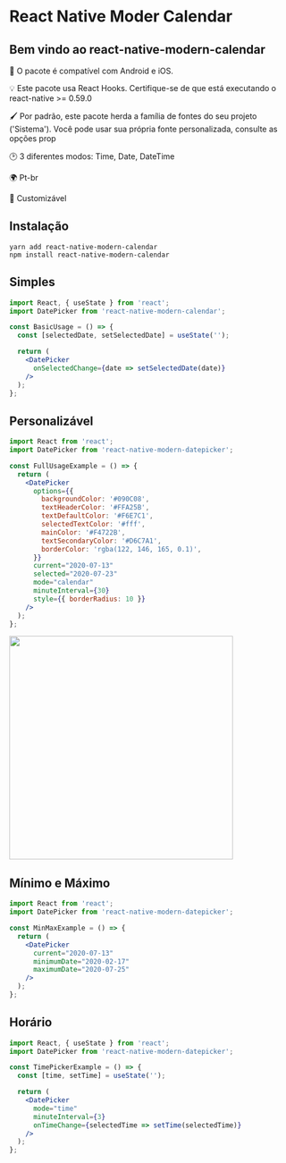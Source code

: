 # React Native Moder Calendar 

## Bem vindo ao react-native-modern-calendar

📱 O pacote é compatível com Android e iOS. 

💡 Este pacote usa React Hooks. Certifique-se de que está executando o react-native >= 0.59.0

🖌  Por padrão, este pacote herda a família de fontes do seu projeto ('Sistema'). Você pode usar sua própria fonte personalizada, consulte as opções prop

🕑 3 diferentes modos: Time, Date, DateTime 

🌍 Pt-br

🎨 Customizável


## Instalação

```yarn add react-native-modern-calendar```<br>```npm install react-native-modern-calendar```

## Simples

```jsx
import React, { useState } from 'react';
import DatePicker from 'react-native-modern-calendar';

const BasicUsage = () => {
  const [selectedDate, setSelectedDate] = useState('');

  return (
    <DatePicker
      onSelectedChange={date => setSelectedDate(date)}
    />
  );
};
```

## Personalizável

```jsx
import React from 'react';
import DatePicker from 'react-native-modern-datepicker';

const FullUsageExample = () => {
  return (
    <DatePicker
      options={{
        backgroundColor: '#090C08',
        textHeaderColor: '#FFA25B',
        textDefaultColor: '#F6E7C1',
        selectedTextColor: '#fff',
        mainColor: '#F4722B',
        textSecondaryColor: '#D6C7A1',
        borderColor: 'rgba(122, 146, 165, 0.1)',
      }}
      current="2020-07-13"
      selected="2020-07-23"
      mode="calendar"
      minuteInterval={30}
      style={{ borderRadius: 10 }}
    />
  );
};
```

<img src="https://hosseinshabani.github.io/react-native-modern-datepicker/static/customization-example-a65669d3e177fb37100934f76d3b2a23.jpg" frameborder="0" style="border:none;" allowfullscreen="false" width="400" height="400" />


## Mínimo e Máximo

```jsx
import React from 'react';
import DatePicker from 'react-native-modern-datepicker';

const MinMaxExample = () => {
  return (
    <DatePicker
      current="2020-07-13"
      minimumDate="2020-02-17"
      maximumDate="2020-07-25"
    />
  );
};
```

## Horário 

```jsx
import React, { useState } from 'react';
import DatePicker from 'react-native-modern-datepicker';

const TimePickerExample = () => {
  const [time, setTime] = useState('');

  return (
    <DatePicker
      mode="time"
      minuteInterval={3}
      onTimeChange={selectedTime => setTime(selectedTime)}
    />
  );
};
```


